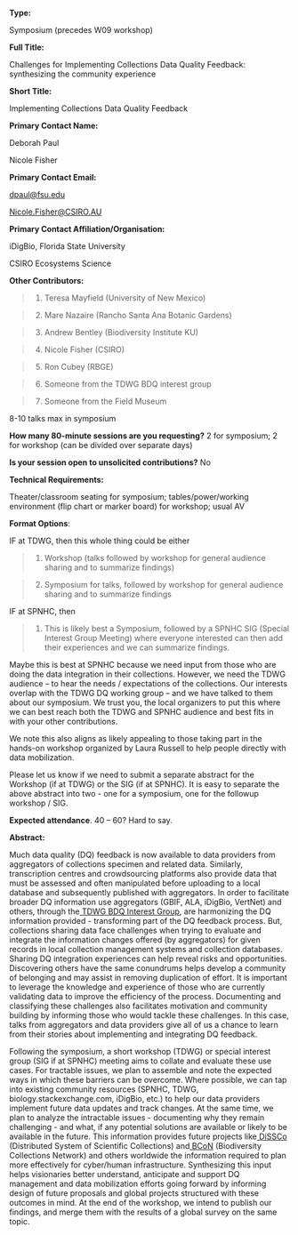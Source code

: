 

**Type:** 

Symposium (precedes W09 workshop)

**Full Title:** 

Challenges for Implementing Collections Data Quality Feedback: synthesizing the community experience

**Short Title:** 

Implementing Collections Data Quality Feedback

**Primary Contact Name:** 

Deborah Paul

Nicole Fisher

**Primary Contact Email:** 

[dpaul@fsu.edu](mailto:dpaul@fsu.edu)

[Nicole.Fisher@CSIRO.AU](mailto:Nicole.Fisher@CSIRO.AU) 

**Primary Contact Affiliation/Organisation:** 

iDigBio, Florida State University

CSIRO Ecosystems Science

**Other Contributors:** 

> 1. Teresa Mayfield (University of New Mexico)

> 2. Mare Nazaire (Rancho Santa Ana Botanic Gardens)

> 3. Andrew Bentley (Biodiversity Institute KU)

> 4. Nicole Fisher (CSIRO)

> 5. Ron Cubey (RBGE)

> 6. Someone from the TDWG BDQ interest group

> 7. Someone from the Field Museum

8-10 talks max in symposium

**How many 80-minute sessions are you requesting?** 2 for symposium; 2 for workshop (can be divided over separate days)

**Is your session open to unsolicited contributions?** No

**Technical Requirements:** 

Theater/classroom seating for symposium; tables/power/working environment (flip chart or marker board) for workshop; usual AV

**Format Options**:

IF at TDWG, then this whole thing could be either

> 1. Workshop (talks followed by workshop for general audience sharing and to summarize findings)

> 2. Symposium for talks, followed by workshop for general audience sharing and to summarize findings

IF at SPNHC, then

> 1. This is likely best a Symposium, followed by a SPNHC SIG (Special Interest Group Meeting) where everyone interested can then add their experiences and we can summarize findings.

Maybe this is best at SPNHC because we need input from those who are doing the data integration in their collections. However, we need the TDWG audience – to hear the needs / expectations of the collections. Our interests overlap with the TDWG DQ working group – and we have talked to them about our symposium. We trust you, the local organizers to put this where we can best reach both the TDWG and SPNHC audience and best fits in with your other contributions.

We note this also aligns as likely appealing to those taking part in the hands-on workshop organized by Laura Russell to help people directly with data mobilization.

Please let us know if we need to submit a separate abstract for the Workshop (if at TDWG) or the SIG (if at SPNHC). It is easy to separate the above abstract into two - one for a symposium, one for the followup workshop / SIG.

**Expected attendance**. 40 – 60? Hard to say.

**Abstract:** 

Much data quality (DQ) feedback is now available to data providers from aggregators of collections specimen and related data. Similarly, transcription centres and crowdsourcing platforms also provide data that must be assessed and often manipulated before uploading to a local database and subsequently published with aggregators. In order to facilitate broader DQ information use aggregators (GBIF, ALA, iDigBio, VertNet) and others, through the[ TDWG BDQ Interest Group](https://github.com/tdwg/bdq), are harmonizing the DQ information provided - transforming part of the DQ feedback process. But, collections sharing data face challenges when trying to evaluate and integrate the information changes offered (by aggregators) for given records in local collection management systems and collection databases. Sharing DQ integration experiences can help reveal risks and opportunities. Discovering others have the same conundrums helps develop a community of belonging and may assist in removing duplication of effort. It is important to leverage the knowledge and experience of those who are currently validating data to improve the efficiency of the process. Documenting and classifying these challenges also facilitates motivation and community building by informing those who would tackle these challenges. In this case, talks from aggregators and data providers give all of us a chance to learn from their stories about implementing and integrating DQ feedback.

Following the symposium, a short workshop (TDWG) or special interest group (SIG if at SPNHC) meeting aims to collate and evaluate these use cases. For tractable issues, we plan to assemble and note the expected ways in which these barriers can be overcome. Where possible, we can tap into existing community resources (SPNHC, TDWG, biology.stackexchange.com, iDigBio, etc.) to help our data providers implement future data updates and track changes. At the same time, we plan to analyze the intractable issues - documenting why they remain challenging - and what, if any potential solutions are available or likely to be available in the future. This information provides future projects like[ DiSSCo](http://www.dissco.eu/) (Distributed System of Scientific Collections) and[ BCoN](https://bcon.aibs.org/) (Biodiversity Collections Network) and others worldwide the information required to plan more effectively for cyber/human infrastructure. Synthesizing this input helps visionaries better understand, anticipate and support DQ management and data mobilization efforts going forward by informing design of future proposals and global projects structured with these outcomes in mind. At the end of the workshop, we intend to publish our findings, and merge them with the results of a global survey on the same topic.

